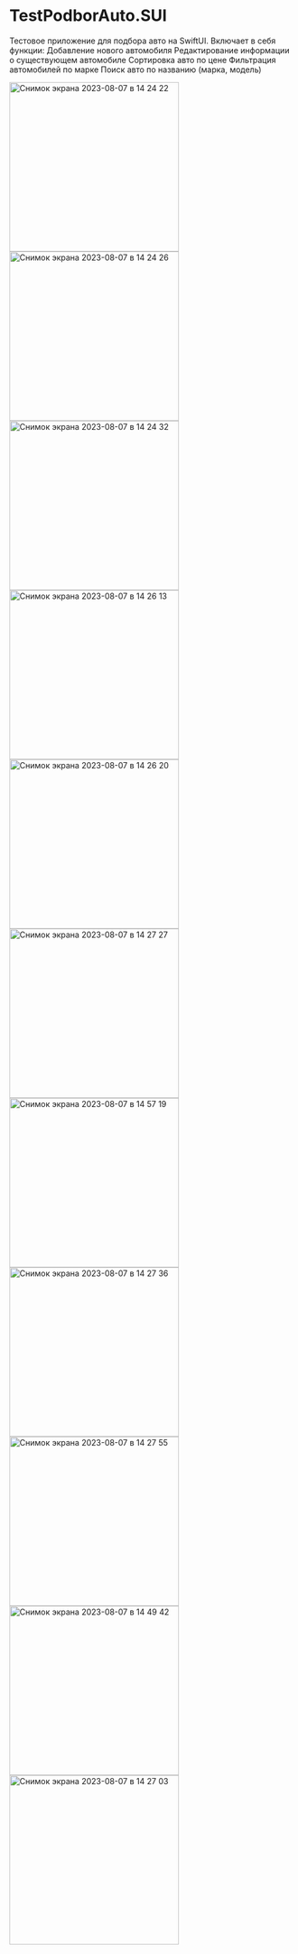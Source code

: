 # TestPodborAuto.SUI
Тестовое приложение для подбора авто на SwiftUI. 
Включает в себя функции:
Добавление нового автомобиля
Редактирование информации о существующем автомобиле
Сортировка авто по цене
Фильтрация автомобилей по марке
Поиск авто по названию (марка, модель)



<img width="300" alt="Снимок экрана 2023-08-07 в 14 24 22" src="https://github.com/IgorJu/TestPodborAuto.SUI/assets/127942402/b2bbbe84-0f96-4e31-8288-ad5f235035fc">
<img width="300" alt="Снимок экрана 2023-08-07 в 14 24 26" src="https://github.com/IgorJu/TestPodborAuto.SUI/assets/127942402/bde54c77-05aa-4d88-940b-6da81360a6b6">
<img width="300" alt="Снимок экрана 2023-08-07 в 14 24 32" src="https://github.com/IgorJu/TestPodborAuto.SUI/assets/127942402/1e24e817-5ee4-410b-9558-cb36e615708b">
<img width="300" alt="Снимок экрана 2023-08-07 в 14 26 13" src="https://github.com/IgorJu/TestPodborAuto.SUI/assets/127942402/37d5a081-c671-437c-b6f4-9955f45b1285">


<img width="300" alt="Снимок экрана 2023-08-07 в 14 26 20" src="https://github.com/IgorJu/TestPodborAuto.SUI/assets/127942402/c4df53e6-a9d2-4d18-b256-41c9f3de1297">
<img width="300" alt="Снимок экрана 2023-08-07 в 14 27 27" src="https://github.com/IgorJu/TestPodborAuto.SUI/assets/127942402/8a984aa3-4907-40fc-b47a-03998448eff4">
<img width="300" alt="Снимок экрана 2023-08-07 в 14 57 19" src="https://github.com/IgorJu/TestPodborAuto.SUI/assets/127942402/9feacd6a-bf56-4f09-8cea-1b1ac571686f">

<img width="300" alt="Снимок экрана 2023-08-07 в 14 27 36" src="https://github.com/IgorJu/TestPodborAuto.SUI/assets/127942402/eb518b62-e7ba-4545-b7af-a608e76f55ab">
<img width="300" alt="Снимок экрана 2023-08-07 в 14 27 55" src="https://github.com/IgorJu/TestPodborAuto.SUI/assets/127942402/86c7e0b9-a876-4e75-8d16-24965e33a8ef">



<img width="300" alt="Снимок экрана 2023-08-07 в 14 49 42" src="https://github.com/IgorJu/TestPodborAuto.SUI/assets/127942402/e8f22201-be34-442c-b47e-a6a460011d54">
<img width="300" alt="Снимок экрана 2023-08-07 в 14 27 03" src="https://github.com/IgorJu/TestPodborAuto.SUI/assets/127942402/5c333e7c-1e05-417c-a919-3b00e0a52803">






